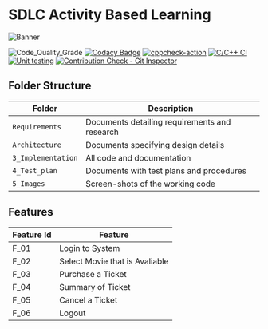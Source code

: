 # SDLC Activity Based Learning

![Banner](https://github.com/mukhtadiefiroz/m1_project-/blob/main/Requirements/banner.png)

<!--
Visit [Pages for Report -optional](using github.io option)


Build | Code Quality | Unity | [Git Inspector](using github.io option)
------|----------|-------|--------------
 To be added | To be added | To be added | To be added

-->

![Code_Quality_Grade](https://www.code-inspector.com/project/27638/status/svg)
[![Codacy Badge](https://app.codacy.com/project/badge/Grade/5ecd85a2c4234d69affd5a4d5d96af52)](https://www.codacy.com/gh/mukhtadirfiroz/m1_project-/dashboard?utm_source=github.com&amp;utm_medium=referral&amp;utm_content=mukhtadirfiroz/m1_project-;utm_campaign=Badge_Grade)
[![cppcheck-action](https://github.com/mukhtadirfiroz/m1_project-/actions/workflows/cppcheck.yml/badge.svg)](https://github.com/mukhtadirfiroz/m1_project-/actions/workflows/cppcheck.yml)
[![C/C++ CI](https://github.com/mukhtadirfiroz/m1_project-/actions/workflows/c-build.yml/badge.svg)](https://github.com/gmukhtadirfiroz/m1_project-/actions/workflows/c-build.yml)
[![Unit testing](https://github.com/gmukhtadirfiroz/m1_project-/actions/workflows/unit-test.yml/badge.svg)](https://github.com/mukhtadirfiroz/m1_project-/actions/workflows/unit-test.yml)
[![Contribution Check - Git Inspector](https://github.com/mukhtadirfiroz/m1_project-/actions/workflows/gitinspector.yml/badge.svg)](https://github.com/mukhtadirfiroz/m1_project-/actions/workflows/gitinspector.yml)


## Folder Structure
Folder             | Description
-------------------| -----------------------------------------
`Requirements`   | Documents detailing requirements and research
`Architecture`   | Documents specifying design details
`3_Implementation` | All code and documentation
`4_Test_plan`      | Documents with test plans and procedures
`5_Images`         | Screen-shots of the working code
##  Features
| Feature Id | Feature |
| -----------|---------|
|F_01| Login to System | |
|F_02|Select Movie that is Avaliable |
|F_03| Purchase a Ticket |
|F_04| Summary of Ticket |
|F_05| Cancel a Ticket |
|F_06| Logout |

<!--

## Contributors List and Summary

PS Number. |  Name   |    Features    | Issuess Raised |Issues Resolved|No Test Cases|Test Case Pass
-------|---------|----------------|----------------|---------------|-------------|--------------
`99006110` | Goutami D Honagannavar  | Feature A, B etc    | X No     | X No   |X No   |X No     
   -->
<!--
## Challenges Faced and How Was It Overcome

1. ABC
2. BCD
3. ...
4. ...
